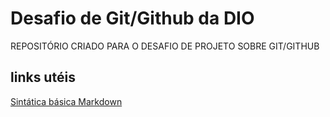 # Desafio de Git/Github da DIO
REPOSITÓRIO CRIADO PARA O DESAFIO DE PROJETO SOBRE GIT/GITHUB

## links utéis
[Sintática básica Markdown](https://www.markdownguide.org/basic-syntax/)
